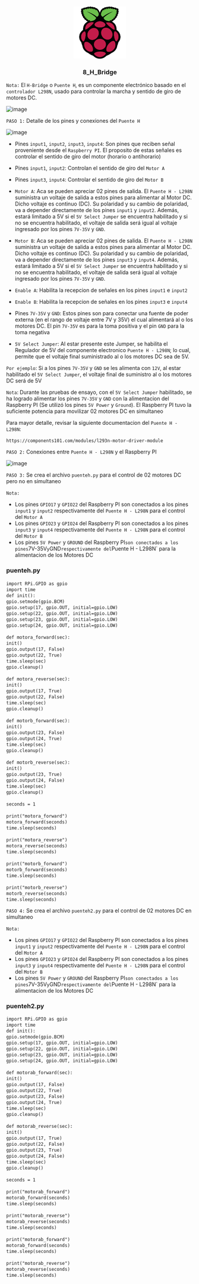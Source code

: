 <a name="readme-top"></a>

<div align="center">

  <img src="../rp4logo.png" alt="logo" width="140"  height="auto" />
  <br/>

  <h3><b>8_H_Bridge</b></h3>

</div>

`Nota:` El `H-Bridge` o `Puente H`, es un componente electrónico basado en el `controlador L298N`, usado para controlar la marcha y sentido de giro de motores DC.

![image](https://github.com/storres20/tutorial-rp4/assets/81504385/cefcb90b-250e-44f7-aa8a-472a7135a958)

`PASO 1:` Detalle de los pines y conexiones del `Puente H`

![image](https://github.com/storres20/tutorial-rp4/assets/81504385/08721621-4836-4169-9ace-06a5c8a69535)

* Pines `input1`, `input2`, `input3`, `input4`: Son pines que reciben señal proveniente desde el `Raspberry PI`. El proposito de estas señales es controlar el sentido de giro del motor (horario o antihorario)

* Pines `input1`, `input2`: Controlan el sentido de giro del `Motor A`

* Pines `input3`, `input4`: Controlar el sentido de giro del `Motor B`

* `Motor A`: Aca se pueden apreciar 02 pines de salida. El `Puente H - L298N` suministra un voltaje de salida a estos pines para alimentar al Motor DC. Dicho voltaje es continuo (DC). Su polaridad y su cambio de polaridad, va a depender directamente de los pines `input1` y `input2`. Además, estará limitado a 5V si el `5V Select Jumper` se encuentra habilitado y si no se encuentra habilitado, el voltaje de salida será igual al voltaje ingresado por los pines `7V-35V` y `GND`.

* `Motor B`: Aca se pueden apreciar 02 pines de salida. El `Puente H - L298N` suministra un voltaje de salida a estos pines para alimentar al Motor DC. Dicho voltaje es continuo (DC). Su polaridad y su cambio de polaridad, va a depender directamente de los pines `input3` y `input4`. Además, estará limitado a 5V si el `5V Select Jumper` se encuentra habilitado y si no se encuentra habilitado, el voltaje de salida será igual al voltaje ingresado por los pines `7V-35V` y `GND`.

* `Enable A`: Habilita la recepcion de señales en los pines `input1` e `input2`

* `Enable B`: Habilita la recepcion de señales en los pines `input3` e `input4`

* Pines `7V-35V` y `GND`: Estos pines son para conectar una fuente de poder externa (en el rango de voltaje entre 7V y 35V) el cual alimentará al o los motores DC. El pin `7V-35V` es para la toma positiva y el pin `GND` para la toma negativa

* `5V Select Jumper`: Al estar presente este Jumper, se habilita el Regulador de 5V del componente electronico `Puente H - L298N`; lo cual, permite que el voltaje final suministrado al o los motores DC sea de 5V.

`Por ejemplo`:
Si a los pines `7V-35V` y `GND` se les alimenta con `12V`, al estar habilitado el `5V Select Jumper`, el voltaje final de suministro al o los motores DC será de 5V

`Nota`:
Durante las pruebas de ensayo, con el `5V Select Jumper` habilitado, se ha logrado alimentar los pines `7V-35V` y `GND` con la alimentacion del Raspberry PI (Se utilizó los pines `5V Power` y `Ground`). El Raspberry PI tuvo la suficiente potencia para movilizar 02 motores DC en simultaneo

Para mayor detalle, revisar la siguiente documentacion del `Puente H - L298N`:

```
https://components101.com/modules/l293n-motor-driver-module
```

`PASO 2:` Conexiones entre `Puente H - L298N` y el Raspberry PI

![image](https://github.com/storres20/tutorial-rp4/assets/81504385/eb092a54-cf34-4b7e-81a1-bc7f7a8c4c5b)


`PASO 3:` Se crea el archivo `puenteh.py` para el control de 02 motores DC pero no en simultaneo

`Nota:`

* Los pines `GPIO17` y `GPIO22` del Raspberry PI son conectados a los pines `input1` y `input2` respectivamente del `Puente H - L298N` para el control del `Motor A`
* Los pines `GPIO23` y `GPIO24` del Raspberry PI son conectados a los pines `input3` y `input4` respectivamente del `Puente H - L298N` para el control del `Motor B`
* Los pines `5V Power` y `GROUND` del Raspberry PI` son conectados a los pines `7V-35V` y `GND` respectivamente del `Puente H - L298N` para la alimentacion de los Motores DC

### puenteh.py

```
import RPi.GPIO as gpio
import time
def init():
gpio.setmode(gpio.BCM)
gpio.setup(17, gpio.OUT, initial=gpio.LOW)
gpio.setup(22, gpio.OUT, initial=gpio.LOW)
gpio.setup(23, gpio.OUT, initial=gpio.LOW)
gpio.setup(24, gpio.OUT, initial=gpio.LOW)

def motora_forward(sec):
init()
gpio.output(17, False)
gpio.output(22, True)
time.sleep(sec)
gpio.cleanup()

def motora_reverse(sec):
init()
gpio.output(17, True)
gpio.output(22, False)
time.sleep(sec)
gpio.cleanup()

def motorb_forward(sec):
init()
gpio.output(23, False)
gpio.output(24, True)
time.sleep(sec)
gpio.cleanup()

def motorb_reverse(sec):
init()
gpio.output(23, True)
gpio.output(24, False)
time.sleep(sec)
gpio.cleanup()

seconds = 1

print("motora_forward")
motora_forward(seconds)
time.sleep(seconds)

print("motora_reverse")
motora_reverse(seconds)
time.sleep(seconds)

print("motorb_forward")
motorb_forward(seconds)
time.sleep(seconds)

print("motorb_reverse")
motorb_reverse(seconds)
time.sleep(seconds)
```

`PASO 4:` Se crea el archivo `puenteh2.py` para el control de 02 motores DC en simultaneo

`Nota:`

* Los pines `GPIO17` y `GPIO22` del Raspberry PI son conectados a los pines `input1` y `input2` respectivamente del `Puente H - L298N` para el control del `Motor A`
* Los pines `GPIO23` y `GPIO24` del Raspberry PI son conectados a los pines `input3` y `input4` respectivamente del `Puente H - L298N` para el control del `Motor B`
* Los pines `5V Power` y `GROUND` del Raspberry PI` son conectados a los pines `7V-35V` y `GND` respectivamente del `Puente H - L298N` para la alimentacion de los Motores DC

### puenteh2.py

```
import RPi.GPIO as gpio
import time
def init():
gpio.setmode(gpio.BCM)
gpio.setup(17, gpio.OUT, initial=gpio.LOW)
gpio.setup(22, gpio.OUT, initial=gpio.LOW)
gpio.setup(23, gpio.OUT, initial=gpio.LOW)
gpio.setup(24, gpio.OUT, initial=gpio.LOW)

def motorab_forward(sec):
init()
gpio.output(17, False)
gpio.output(22, True)
gpio.output(23, False)
gpio.output(24, True)
time.sleep(sec)
gpio.cleanup()

def motorab_reverse(sec):
init()
gpio.output(17, True)
gpio.output(22, False)
gpio.output(23, True)
gpio.output(24, False)
time.sleep(sec)
gpio.cleanup()

seconds = 1

print("motorab_forward")
motorab_forward(seconds)
time.sleep(seconds)

print("motorab_reverse")
motorab_reverse(seconds)
time.sleep(seconds)

print("motorab_forward")
motorab_forward(seconds)
time.sleep(seconds)

print("motorab_reverse")
motorab_reverse(seconds)
time.sleep(seconds)
```
